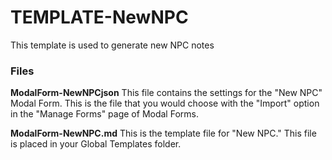# TEMPLATE-NewNPC

This template is used to generate new NPC notes

### Files

**ModalForm-NewNPCjson** This file contains the settings for the "New NPC" Modal Form. This is the file that you would choose with the "Import" option in the "Manage Forms" page of Modal Forms. 

**ModalForm-NewNPC.md** This is the template file for "New NPC." This file is placed in your Global Templates folder. 